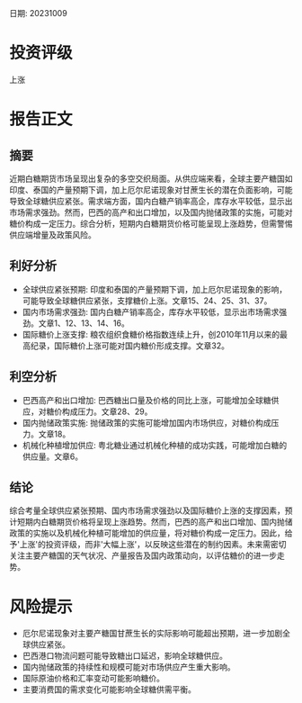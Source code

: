 
日期: 20231009

# 投资评级

上涨

# 报告正文

## 摘要

近期白糖期货市场呈现出复杂的多空交织局面。从供应端来看，全球主要产糖国如印度、泰国的产量预期下调，加上厄尔尼诺现象对甘蔗生长的潜在负面影响，可能导致全球糖供应紧张。需求端方面，国内白糖产销率高企，库存水平较低，显示出市场需求强劲。然而，巴西的高产和出口增加，以及国内抛储政策的实施，可能对糖价构成一定压力。综合分析，短期内白糖期货价格可能呈现上涨趋势，但需警惕供应端增量及政策风险。

## 利好分析

* 全球供应紧张预期: 印度和泰国的产量预期下调，加上厄尔尼诺现象的影响，可能导致全球糖供应紧张，支撑糖价上涨。文章15、24、25、31、37。
* 国内市场需求强劲: 国内白糖产销率高企，库存水平较低，显示出市场需求强劲。文章1、12、13、14、16。
* 国际糖价上涨支撑: 粮农组织食糖价格指数连续上升，创2010年11月以来的最高纪录，国际糖价上涨可能对国内糖价形成支撑。文章32。

## 利空分析

* 巴西高产和出口增加: 巴西糖出口量及价格的同比上涨，可能增加全球糖供应，对糖价构成压力。文章28、29。
* 国内抛储政策实施: 抛储政策的实施可能增加国内市场供应，对糖价构成压力。文章18。
* 机械化种植增加供应: 粤北糖业通过机械化种植的成功实践，可能增加白糖的供应量。文章6。

## 结论

综合考量全球供应紧张预期、国内市场需求强劲以及国际糖价上涨的支撑因素，预计短期内白糖期货价格将呈现上涨趋势。然而，巴西的高产和出口增加、国内抛储政策的实施以及机械化种植可能增加的供应量，将对糖价构成一定压力。因此，给予'上涨'的投资评级，而非'大幅上涨'，以反映这些潜在的制约因素。未来需密切关注主要产糖国的天气状况、产量报告及国内政策动向，以评估糖价的进一步走势。

# 风险提示

* 厄尔尼诺现象对主要产糖国甘蔗生长的实际影响可能超出预期，进一步加剧全球供应紧张。
* 巴西港口物流问题可能导致糖出口延迟，影响全球糖供应。
* 国内抛储政策的持续性和规模可能对市场供应产生重大影响。
* 国际原油价格和汇率变动可能影响糖价。
* 主要消费国的需求变化可能影响全球糖供需平衡。
